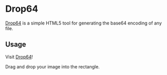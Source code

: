 Drop64
======

[Drop64](http://drop64.com/) is a simple HTML5 tool for generating the base64
encoding of any file.

Usage
-----

Visit [Drop64](http://drop64.com/)!

Drag and drop your image into the rectangle.
